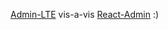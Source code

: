[Admin-LTE](https://learning-admin-lte.vercel.app/) vis-a-vis [React-Admin](https://reactadminpartspal.netlify.app/) :)
